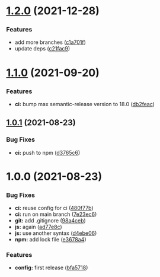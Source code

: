 # [1.2.0](https://github.com/sitkoru/semantic-release-config/compare/v1.1.0...v1.2.0) (2021-12-28)


### Features

* add more branches ([c1a701f](https://github.com/sitkoru/semantic-release-config/commit/c1a701f21d1fa3140d2c540e0b998aee44dec5b2))
* update deps ([c21fac9](https://github.com/sitkoru/semantic-release-config/commit/c21fac927384471f0cc0465e2da4e0eef09bf177))

# [1.1.0](https://github.com/sitkoru/semantic-release-config/compare/v1.0.1...v1.1.0) (2021-09-20)


### Features

* **ci:** bump max semantic-release version to 18.0 ([db2feac](https://github.com/sitkoru/semantic-release-config/commit/db2feac8d223b4f63d02833b95380bb806103dca))

## [1.0.1](https://github.com/sitkoru/semantic-release-config/compare/v1.0.0...v1.0.1) (2021-08-23)


### Bug Fixes

* **ci:** push to npm ([d3765c6](https://github.com/sitkoru/semantic-release-config/commit/d3765c67e609c9d9d06cbe932adb084c65cb5b4d))

# 1.0.0 (2021-08-23)


### Bug Fixes

* **ci:** reuse config for ci ([480f77b](https://github.com/sitkoru/semantic-release-config/commit/480f77bcc73ad0ab0692a218b05663a91c08c26a))
* **ci:** run on main branch ([7e23ec6](https://github.com/sitkoru/semantic-release-config/commit/7e23ec649a4499fd300089d7322b1fcfcc44bdf9))
* **git:** add .gitignore ([98a4ceb](https://github.com/sitkoru/semantic-release-config/commit/98a4ceb21062020a2040832efd5dc404f68aa9d3))
* **js:** again ([ad77e8c](https://github.com/sitkoru/semantic-release-config/commit/ad77e8cca8dd7dd2057285c2278e34ccc811ac9b))
* **js:** use another syntax ([d4ebe06](https://github.com/sitkoru/semantic-release-config/commit/d4ebe060dd9d09919dfe6c3a988477e4e7123ebb))
* **npm:** add lock file ([e3678a4](https://github.com/sitkoru/semantic-release-config/commit/e3678a477740f44672b07b87e931a422423a7904))


### Features

* **config:** first release ([bfa5718](https://github.com/sitkoru/semantic-release-config/commit/bfa5718103fda9f2a336622f07beb389542c1ddb))

